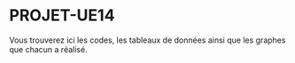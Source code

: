 # PROJET-UE14
Vous trouverez ici les codes, les tableaux de données ainsi que les graphes que chacun a réalisé.
